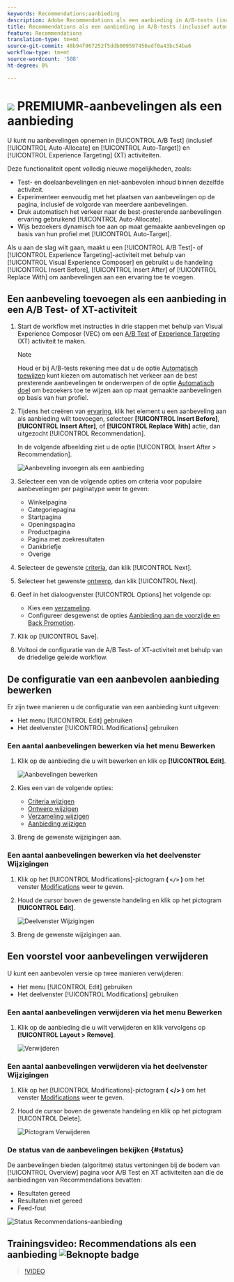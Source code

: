 ```yaml
---
keywords: Recommendations;aanbieding
description: Adobe Recommendations als een aanbieding in A/B-tests (inclusief automatisch toewijzen en automatisch richten) en Experience Targeting (XT)-activiteiten
title: Recommendations als een aanbieding in A/B-tests (inclusief automatisch toewijzen en automatisch richten) en Experience Targeting (XT)-activiteiten
feature: Recommendations
translation-type: tm+mt
source-git-commit: 48b94f967252f5ddb009597456edf0a43bc54ba6
workflow-type: tm+mt
source-wordcount: '508'
ht-degree: 0%

---
```



# ![](/help/assets/premium.png) PREMIUMR-aanbevelingen als een aanbieding

U kunt nu aanbevelingen opnemen in [!UICONTROL A/B Test] (inclusief [!UICONTROL Auto-Allocate] en [!UICONTROL Auto-Target]) en [!UICONTROL Experience Targeting] (XT) activiteiten.

Deze functionaliteit opent volledig nieuwe mogelijkheden, zoals:

* Test- en doelaanbevelingen en niet-aanbevolen inhoud binnen dezelfde activiteit.
* Experimenteer eenvoudig met het plaatsen van aanbevelingen op de pagina, inclusief de volgorde van meerdere aanbevelingen.
* Druk automatisch het verkeer naar de best-presterende aanbevelingen ervaring gebruikend [!UICONTROL Auto-Allocate].
* Wijs bezoekers dynamisch toe aan op maat gemaakte aanbevelingen op basis van hun profiel met [!UICONTROL Auto-Target].

Als u aan de slag wilt gaan, maakt u een [!UICONTROL A/B Test]- of [!UICONTROL Experience Targeting]-activiteit met behulp van [!UICONTROL Visual Experience Composer] en gebruikt u de handeling [!UICONTROL Insert Before], [!UICONTROL Insert After] of [!UICONTROL Replace With] om aanbevelingen aan een ervaring toe te voegen.

## Een aanbeveling toevoegen als een aanbieding in een A/B Test- of XT-activiteit

1. Start de workflow met instructies in drie stappen met behulp van Visual Experience Composer (VEC) om een [A/B Test](/help/c-activities/t-test-ab/t-test-create-ab/test-create-ab.md) of [Experience Targeting](/help/c-activities/t-experience-target/t-xt-create/xt-create.md) (XT) activiteit te maken.

   >[!NOTE]
   >
   >Houd er bij A/B-tests rekening mee dat u de optie [Automatisch toewijzen](/help/c-activities/automated-traffic-allocation/automated-traffic-allocation.md) kunt kiezen om automatisch het verkeer aan de best presterende aanbevelingen te onderwerpen of de optie [Automatisch doel](/help/c-activities/auto-target/auto-target-to-optimize.md) om bezoekers toe te wijzen aan op maat gemaakte aanbevelingen op basis van hun profiel.

1. Tijdens het creëren van [ervaring](/help/c-experiences/c-visual-experience-composer/viztarget-options.md), klik het element u een aanbeveling aan als aanbieding wilt toevoegen, selecteer **[!UICONTROL Insert Before]**, **[!UICONTROL Insert After]**, of **[!UICONTROL Replace With]** actie, dan uitgezocht [!UICONTROL Recommendation].

   In de volgende afbeelding ziet u de optie [!UICONTROL Insert After > Recommendation].

   ![Aanbeveling invoegen als een aanbieding](/help/c-recommendations/assets/replace-after-recommendations.png)

1. Selecteer een van de volgende opties om criteria voor populaire aanbevelingen per paginatype weer te geven:

   * Winkelpagina
   * Categoriepagina
   * Startpagina
   * Openingspagina
   * Productpagina
   * Pagina met zoekresultaten
   * Dankbriefje
   * Overige

1. Selecteer de gewenste [criteria](/help/c-recommendations/c-algorithms/algorithms.md), dan klik [!UICONTROL Next].
1. Selecteer het gewenste [ontwerp](/help/c-recommendations/c-design-overview/design-overview.md), dan klik [!UICONTROL Next].
1. Geef in het dialoogvenster [!UICONTROL Options] het volgende op:

   * Kies een [verzameling](/help/c-recommendations/c-products/collections.md).
   * Configureer desgewenst de opties [Aanbieding aan de voorzijde en Back Promotion](/help/c-recommendations/t-create-recs-activity/adding-promotions.md).

1. Klik op [!UICONTROL Save].
1. Voltooi de configuratie van de A/B Test- of XT-activiteit met behulp van de driedelige geleide workflow.

## De configuratie van een aanbevolen aanbieding bewerken

Er zijn twee manieren u de configuratie van een aanbieding kunt uitgeven:

* Het menu [!UICONTROL Edit] gebruiken
* Het deelvenster [!UICONTROL Modifications] gebruiken

### Een aantal aanbevelingen bewerken via het menu Bewerken

1. Klik op de aanbieding die u wilt bewerken en klik op **[!UICONTROL Edit]**.

   ![Aanbevelingen bewerken](/help/c-recommendations/assets/recs-offer-edit.png)

1. Kies een van de volgende opties:

   * [Criteria wijzigen](/help/c-recommendations/c-algorithms/algorithms.md)
   * [Ontwerp wijzigen](/help/c-recommendations/c-design-overview/design-overview.md)
   * [Verzameling wijzigen](/help/c-recommendations/c-products/collections.md)
   * [Aanbieding wijzigen](/help/c-recommendations/t-create-recs-activity/adding-promotions.md)

1. Breng de gewenste wijzigingen aan.

### Een aantal aanbevelingen bewerken via het deelvenster Wijzigingen

1. Klik op het [!UICONTROL Modifications]-pictogram **( `</>` )** om het venster [Modifications](/help/c-experiences/c-visual-experience-composer/c-vec-code-editor/vec-code-editor.md) weer te geven.
1. Houd de cursor boven de gewenste handeling en klik op het pictogram **[!UICONTROL Edit]**.

   ![Deelvenster Wijzigingen](/help/c-recommendations/assets/recs-offer-modifications.png)

1. Breng de gewenste wijzigingen aan.

## Een voorstel voor aanbevelingen verwijderen

U kunt een aanbevolen versie op twee manieren verwijderen:

* Het menu [!UICONTROL Edit] gebruiken
* Het deelvenster [!UICONTROL Modifications] gebruiken

### Een aantal aanbevelingen verwijderen via het menu Bewerken

1. Klik op de aanbieding die u wilt verwijderen en klik vervolgens op **[!UICONTROL Layout > Remove]**.

   ![Verwijderen](/help/c-recommendations/assets/recs-offer-remove.png)

### Een aantal aanbevelingen verwijderen via het deelvenster Wijzigingen

1. Klik op het [!UICONTROL Modifications]-pictogram **( &lt;/> )** om het venster [Modifications](/help/c-experiences/c-visual-experience-composer/c-vec-code-editor/vec-code-editor.md) weer te geven.
1. Houd de cursor boven de gewenste handeling en klik op het pictogram [!UICONTROL Delete].

   ![Pictogram Verwijderen](/help/c-recommendations/assets/recs-offer-delete.png)

### De status van de aanbevelingen bekijken {#status}

De aanbevelingen bieden (algoritme) status vertoningen bij de bodem van [!UICONTROL Overview] pagina voor A/B Test en XT activiteiten aan die de aanbiedingen van Recommendations bevatten:

* Resultaten gereed
* Resultaten niet gereed
* Feed-fout

![Status Recommendations-aanbieding](/help/c-recommendations/assets/recs-offer-status.png)

## Trainingsvideo: Recommendations als een aanbieding ![Beknopte badge](/help/assets/overview.png)

>[!VIDEO](https://video.tv.adobe.com/v/28878)
